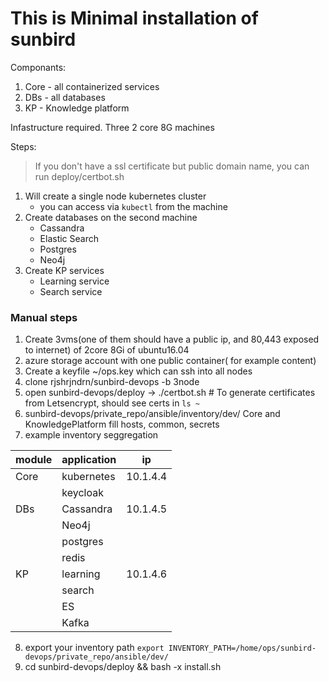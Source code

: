 # This is Minimal installation of sunbird
Componants:
1. Core - all containerized services
2. DBs - all databases
3. KP - Knowledge platform

Infastructure required.
Three 2 core 8G machines

Steps:
> If you don't have a ssl certificate but public domain name, you can run deploy/certbot.sh
1. Will create a single node kubernetes cluster
   - you can access via `kubectl` from the machine
2. Create databases on the second machine
   - Cassandra
   - Elastic Search
   - Postgres
   - Neo4j
3. Create KP services
   - Learning service
   - Search service

### Manual steps
1. Create 3vms(one of them should have a public ip, and 80,443 exposed to internet) of 2core 8Gi of ubuntu16.04
2. azure storage account with one public container( for example content)
3. Create a keyfile ~/ops.key which can ssh into all nodes
4. clone rjshrjndrn/sunbird-devops -b 3node
5. open sunbird-devops/deploy -> ./certbot.sh # To generate certificates from Letsencrypt, should see certs in `ls ~`
6. sunbird-devops/private_repo/ansible/inventory/dev/ Core and KnowledgePlatform fill hosts, common, secrets
7. example inventory seggregation

| module | application | ip       |
|--------|-------------|----------|
| Core   | kubernetes  | 10.1.4.4 |
|        | keycloak    |          |
| DBs    | Cassandra   | 10.1.4.5 |
|        | Neo4j       |          |
|        | postgres    |          |
|        | redis       |          |
| KP     | learning    | 10.1.4.6 |
|        | search      |          |
|        | ES          |          |
|        | Kafka       |          |
8. export your inventory path `export INVENTORY_PATH=/home/ops/sunbird-devops/private_repo/ansible/dev/`
9. cd sunbird-devops/deploy && bash -x install.sh

